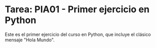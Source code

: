 # Tarea: PIA01 - Primer ejercicio en Python

Este es el primer ejercicio del curso en Python, que incluye el clásico mensaje "Hola Mundo". 
